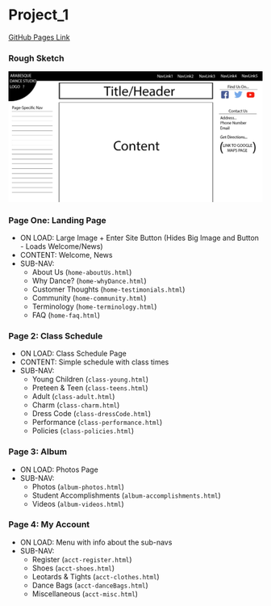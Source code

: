 # Project_1

[GitHub Pages Link](https://rose389.github.io/Project_1/)

### Rough Sketch
![Rough Sketch](images/HTML-Design.jpg)

### Page One: Landing Page
* ON LOAD: 	Large Image + Enter Site Button (Hides Big Image and Button - Loads Welcome/News)
* CONTENT: 	Welcome, News
* SUB-NAV:	
	* About Us (`home-aboutUs.html`)
	* Why Dance? (`home-whyDance.html`)
	* Customer Thoughts (`home-testimonials.html`)
	* Community (`home-community.html`)
	* Terminology (`home-terminology.html`)
	* FAQ (`home-faq.html`)

### Page 2: Class Schedule
* ON LOAD: 	Class Schedule Page
* CONTENT:	Simple schedule with class times
* SUB-NAV:	
	* Young Children (`class-young.html`)
	* Preteen &amp; Teen (`class-teens.html`)
	* Adult (`class-adult.html`)
	* Charm (`class-charm.html`)
	* Dress Code (`class-dressCode.html`)
	* Performance (`class-performance.html`)
	* Policies (`class-policies.html`)

### Page 3: Album
* ON LOAD: 	Photos Page
* SUB-NAV:	
	* Photos (`album-photos.html`)
	* Student Accomplishments (`album-accomplishments.html`)
	* Videos (`album-videos.html`)

### Page 4: My Account
* ON LOAD: 	Menu with info about the sub-navs
* SUB-NAV:
	* Register (`acct-register.html`)
	* Shoes (`acct-shoes.html`)
	* Leotards &amp; Tights (`acct-clothes.html`)
	* Dance Bags (`acct-danceBags.html`)
	* Miscellaneous (`acct-misc.html`)